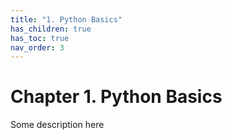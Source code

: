 ```yaml
---
title: "1. Python Basics"
has_children: true
has_toc: true
nav_order: 3
---
```


# Chapter 1. Python Basics

Some description here
